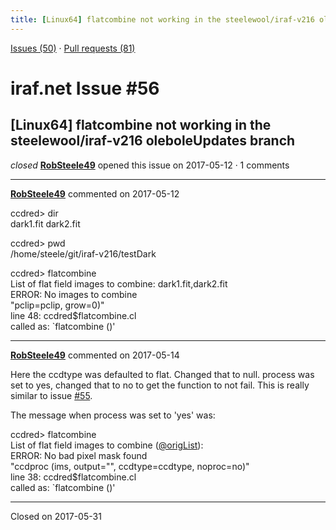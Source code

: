 ```yaml
---
title: [Linux64] flatcombine not working in the steelewool/iraf-v216 oleboleUpdates branch #56
---
```


[Issues (50)](https://iraf-community.github.io/iraf-v216/issues) · [Pull requests (81)](https://iraf-community.github.io/iraf-v216/issues/pulls)

# iraf.net Issue #56
## [Linux64] flatcombine not working in the steelewool/iraf-v216 oleboleUpdates branch
*closed* **[RobSteele49](https://github.com/RobSteele49)** opened this issue on 2017-05-12 · 1 comments

- - - -

**[RobSteele49](https://github.com/RobSteele49)** commented on 2017-05-12

ccdred> dir  
dark1.fit dark2.fit  
  
ccdred> pwd  
/home/steele/git/iraf-v216/testDark  
  
ccdred>   flatcombine  
List of flat field images to combine: dark1.fit,dark2.fit  
ERROR: No images to combine  
  "pclip=pclip, grow=0)"  
     line 48: ccdred$flatcombine.cl  
     called as: `flatcombine ()'
- - - -

**[RobSteele49](https://github.com/RobSteele49)** commented on 2017-05-14

Here the ccdtype was defaulted to flat. Changed that to null. process was set to yes, changed that to no to get the function to not fail. This is really similar to issue [#55](https://iraf-community.github.io/iraf-v216/issues/55).   
  
The message when process was set to 'yes' was:  
  
ccdred> flatcombine  
List of flat field images to combine ([@origList](https://github.com/origList)):   
ERROR: No bad pixel mask found  
  "ccdproc (ims, output="", ccdtype=ccdtype, noproc=no)"  
     line 38: ccdred$flatcombine.cl  
     called as: `flatcombine ()'

- - - -

Closed on 2017-05-31
